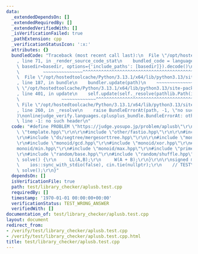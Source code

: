 ```yaml
---
data:
  _extendedDependsOn: []
  _extendedRequiredBy: []
  _extendedVerifiedWith: []
  _isVerificationFailed: true
  _pathExtension: cpp
  _verificationStatusIcon: ':x:'
  attributes: {}
  bundledCode: "Traceback (most recent call last):\n  File \"/opt/hostedtoolcache/Python/3.13.1/x64/lib/python3.13/site-packages/onlinejudge_verify/documentation/build.py\"\
    , line 71, in _render_source_code_stat\n    bundled_code = language.bundle(stat.path,\
    \ basedir=basedir, options={'include_paths': [basedir]}).decode()\n          \
    \         ~~~~~~~~~~~~~~~^^^^^^^^^^^^^^^^^^^^^^^^^^^^^^^^^^^^^^^^^^^^^^^^^^^^^^^^^^^^^^^^^^\n\
    \  File \"/opt/hostedtoolcache/Python/3.13.1/x64/lib/python3.13/site-packages/onlinejudge_verify/languages/cplusplus.py\"\
    , line 187, in bundle\n    bundler.update(path)\n    ~~~~~~~~~~~~~~^^^^^^\n  File\
    \ \"/opt/hostedtoolcache/Python/3.13.1/x64/lib/python3.13/site-packages/onlinejudge_verify/languages/cplusplus_bundle.py\"\
    , line 401, in update\n    self.update(self._resolve(pathlib.Path(included), included_from=path))\n\
    \                ~~~~~~~~~~~~~^^^^^^^^^^^^^^^^^^^^^^^^^^^^^^^^^^^^^^^^^^^^\n \
    \ File \"/opt/hostedtoolcache/Python/3.13.1/x64/lib/python3.13/site-packages/onlinejudge_verify/languages/cplusplus_bundle.py\"\
    , line 260, in _resolve\n    raise BundleErrorAt(path, -1, \"no such header\"\
    )\nonlinejudge_verify.languages.cplusplus_bundle.BundleErrorAt: other/fastio.hpp:\
    \ line -1: no such header\n"
  code: "#define PROBLEM \"https://judge.yosupo.jp/problem/aplusb\"\r\n\r\n#include\
    \ \"template.hpp\"\r\n\r\n#include \"other/fastio.hpp\"\r\n\r\n#include \"ds/fenwick/fenwick.hpp\"\
    \r\n#include \"ds/segtree/mergesorttree.hpp\"\r\n\r\n#include \"monoid/add.hpp\"\
    \r\n#include \"monoid/gcd.hpp\"\r\n#include \"monoid/xor.hpp\"\r\n#include \"\
    monoid/min.hpp\"\r\n#include \"monoid/max.hpp\"\r\n#include \"prime/miller.hpp\"\
    \r\n#include \"random/base.hpp\"\r\n#include \"random/shuffle.hpp\"\r\n\r\nvoid\
    \ solve() {\r\n     LL(A,B);\r\n     W(A + B);\r\n}\r\n\r\nsigned main() {\r\n\
    \    ios::sync_with_stdio(false), cin.tie(nullptr);\r\n    // TEST\r\n\r\n   \
    \ solve();\r\n}"
  dependsOn: []
  isVerificationFile: true
  path: test/library_checker/aplusb.test.cpp
  requiredBy: []
  timestamp: '1970-01-01 00:00:00+00:00'
  verificationStatus: TEST_WRONG_ANSWER
  verifiedWith: []
documentation_of: test/library_checker/aplusb.test.cpp
layout: document
redirect_from:
- /verify/test/library_checker/aplusb.test.cpp
- /verify/test/library_checker/aplusb.test.cpp.html
title: test/library_checker/aplusb.test.cpp
---
```

